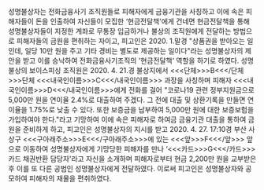 성명불상자는 전화금융사기 조직원들로 피해자에게 금융기관을 사칭하고 이에 속은 피해자들이 돈을 인출하여 자신들이 모집한 ‘현금전달책'에게 건네면 현금전달책을 통해 성명불상자들이 지정한 계좌로 무통장 입금하거나 불상의 조직원에게 전달하는 방법으로 피해자들의 금원을 편취하는 자이고, 피고인은 2020. 1.말경 "상품권을 받아오는 일인데, 일당 10만 원을 주고 기타 경비는 별도로 제공하는 일이다"라는 성명불상자의 제안을 받고 이를 승낙하여 전화금융사기조직의 '현금전달책‘ 역할을 하기로 하였다.
성명불상의 보이스피싱 조직원은 2020. 4. 21.경 불상지에서 <<<단체>>>B<<</단체>>>단체 <<<내국인이름>>>C<<</내국인이름>>> 과장을 사칭하며 피해자 <<<내국인이름>>>D<<</내국인이름>>>에게 전화를 걸어 "코로나19 관련 정부지원금으로 5,000만 원을 연이율 2.4%로 대출하여 주겠다. 그 전에 대출 및 상환기록을 만들면 연이율을 1.75%로 낮출 수 있다. 또한 보증금을 납부하여 5,000만 원에 대한 보증보험을 가입하여야 한다."라고 기망하여 이에 속은 피해자로 하여금 금융기관 대출을 통하여 금원을 준비하게 하고, 피고인은 성명불상자의 지시를 받고 2020. 4. 27. 17:10경 부산 사상구 <<<구아래주소>>>E<<</구아래주소>>>에 있는 <<<앞>>>F<<</앞>>> 앞으로 이동하여 성명불상자에게 기망당한 피해자를 만나 ‘<<<카드>>>G<<</카드>>>카드 채권반환 담당자'라고 자신을 소개하며 피해자로부터 현금 2,200만 원을 교부받은 후 이를 또 다른 공범인 성명불상자에게 전달하였다.
이로써 피고인은 성명불상자와 공모하여 피해자의 재물을 편취하였다.